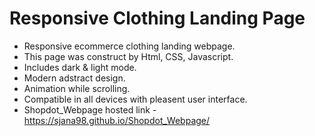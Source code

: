 # Responsive Clothing Landing Page
- Responsive ecommerce clothing landing webpage.
- This page was construct by Html, CSS, Javascript.
- Includes dark & light mode.
- Modern adstract design.
- Animation while scrolling.
- Compatible in all devices with pleasent user interface.
- Shopdot_Webpage hosted link - https://sjana98.github.io/Shopdot_Webpage/
